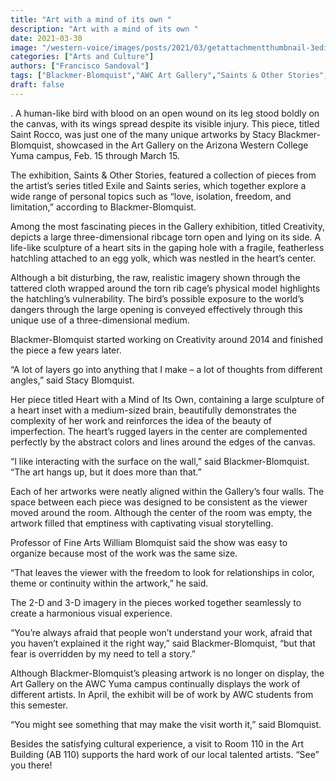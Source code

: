 ```yaml
---
title: "Art with a mind of its own "
description: "Art with a mind of its own "
date: 2021-03-30
image: "/western-voice/images/posts/2021/03/getattachmentthumbnail-3edited-1.jpg"
categories: ["Arts and Culture"]
authors: ["Francisco Sandoval"]
tags: ["Blackmer-Blomquist","AWC Art Gallery","Saints & Other Stories","AWC","Arizona Western College"]
draft: false
---
```

. A human-like bird with blood on an open wound on its leg stood boldly on the canvas, with its wings spread despite its visible injury. This piece, titled Saint Rocco, was just one of the many unique artworks by Stacy Blackmer-Blomquist, showcased in the Art Gallery on the Arizona Western College Yuma campus, Feb. 15 through March 15.

The exhibition, Saints & Other Stories, featured a collection of pieces from the artist’s series titled Exile and Saints series, which together explore a wide range of personal topics such as “love, isolation, freedom, and limitation,” according to Blackmer-Blomquist.

Among the most fascinating pieces in the Gallery exhibition, titled Creativity, depicts a large three-dimensional ribcage torn open and lying on its side. A life-like sculpture of a heart sits in the gaping hole with a fragile, featherless hatchling attached to an egg yolk, which was nestled in the heart’s center.

Although a bit disturbing, the raw, realistic imagery shown through the tattered cloth wrapped around the torn rib cage’s physical model highlights the hatchling’s vulnerability. The bird’s possible exposure to the world’s dangers through the large opening is conveyed effectively through this unique use of a three-dimensional medium.

Blackmer-Blomquist started working on Creativity around 2014 and finished the piece a few years later.

“A lot of layers go into anything that I make – a lot of thoughts from different angles,” said Stacy Blomquist.

Her piece titled Heart with a Mind of Its Own, containing a large sculpture of a heart inset with a medium-sized brain, beautifully demonstrates the complexity of her work and reinforces the idea of the beauty of imperfection. The heart’s rugged layers in the center are complemented perfectly by the abstract colors and lines around the edges of the canvas.

“I like interacting with the surface on the wall,” said Blackmer-Blomquist. “The art hangs up, but it does more than that.”

Each of her artworks were neatly aligned within the Gallery’s four walls. The space between each piece was designed to be consistent as the viewer moved around the room. Although the center of the room was empty, the artwork filled that emptiness with captivating visual storytelling.

Professor of Fine Arts William Blomquist said the show was easy to organize because most of the work was the same size.

“That leaves the viewer with the freedom to look for relationships in color, theme or continuity within the artwork,” he said.

The 2-D and 3-D imagery in the pieces worked together seamlessly to create a harmonious visual experience.

“You’re always afraid that people won’t understand your work, afraid that you haven’t explained it the right way,” said Blackmer-Blomquist, “but that fear is overridden by my need to tell a story.”

Although Blackmer-Blomquist’s pleasing artwork is no longer on display, the Art Gallery on the AWC Yuma campus continually displays the work of different artists. In April, the exhibit will be of work by AWC students from this semester.

“You might see something that may make the visit worth it,” said Blomquist.

Besides the satisfying cultural experience, a visit to Room 110 in the Art Building (AB 110) supports the hard work of our local talented artists. “See” you there!